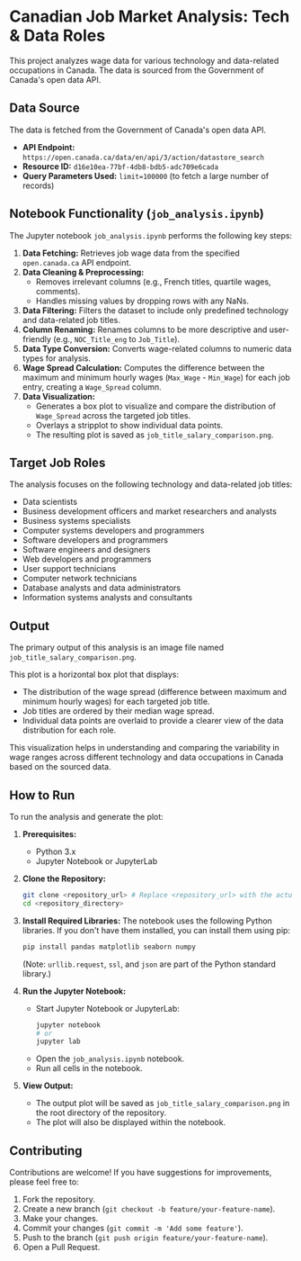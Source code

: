 # Canadian Job Market Analysis: Tech & Data Roles

This project analyzes wage data for various technology and data-related occupations in Canada. The data is sourced from the Government of Canada's open data API.

## Data Source

The data is fetched from the Government of Canada's open data API.
- **API Endpoint:** `https://open.canada.ca/data/en/api/3/action/datastore_search`
- **Resource ID:** `d16e10ea-77bf-4db8-bdb5-adc709e6cada`
- **Query Parameters Used:** `limit=100000` (to fetch a large number of records)

## Notebook Functionality (`job_analysis.ipynb`)

The Jupyter notebook `job_analysis.ipynb` performs the following key steps:

1.  **Data Fetching:** Retrieves job wage data from the specified `open.canada.ca` API endpoint.
2.  **Data Cleaning & Preprocessing:**
    *   Removes irrelevant columns (e.g., French titles, quartile wages, comments).
    *   Handles missing values by dropping rows with any NaNs.
3.  **Data Filtering:** Filters the dataset to include only predefined technology and data-related job titles.
4.  **Column Renaming:** Renames columns to be more descriptive and user-friendly (e.g., `NOC_Title_eng` to `Job_Title`).
5.  **Data Type Conversion:** Converts wage-related columns to numeric data types for analysis.
6.  **Wage Spread Calculation:** Computes the difference between the maximum and minimum hourly wages (`Max_Wage` - `Min_Wage`) for each job entry, creating a `Wage_Spread` column.
7.  **Data Visualization:**
    *   Generates a box plot to visualize and compare the distribution of `Wage_Spread` across the targeted job titles.
    *   Overlays a stripplot to show individual data points.
    *   The resulting plot is saved as `job_title_salary_comparison.png`.

## Target Job Roles

The analysis focuses on the following technology and data-related job titles:

-   Data scientists
-   Business development officers and market researchers and analysts
-   Business systems specialists
-   Computer systems developers and programmers
-   Software developers and programmers
-   Software engineers and designers
-   Web developers and programmers
-   User support technicians
-   Computer network technicians
-   Database analysts and data administrators
-   Information systems analysts and consultants

## Output

The primary output of this analysis is an image file named `job_title_salary_comparison.png`.

This plot is a horizontal box plot that displays:
-   The distribution of the wage spread (difference between maximum and minimum hourly wages) for each targeted job title.
-   Job titles are ordered by their median wage spread.
-   Individual data points are overlaid to provide a clearer view of the data distribution for each role.

This visualization helps in understanding and comparing the variability in wage ranges across different technology and data occupations in Canada based on the sourced data.

## How to Run

To run the analysis and generate the plot:

1.  **Prerequisites:**
    *   Python 3.x
    *   Jupyter Notebook or JupyterLab

2.  **Clone the Repository:**
    ```bash
    git clone <repository_url> # Replace <repository_url> with the actual URL
    cd <repository_directory>
    ```

3.  **Install Required Libraries:**
    The notebook uses the following Python libraries. If you don't have them installed, you can install them using pip:
    ```bash
    pip install pandas matplotlib seaborn numpy
    ```
    (Note: `urllib.request`, `ssl`, and `json` are part of the Python standard library.)

4.  **Run the Jupyter Notebook:**
    *   Start Jupyter Notebook or JupyterLab:
        ```bash
        jupyter notebook
        # or
        jupyter lab
        ```
    *   Open the `job_analysis.ipynb` notebook.
    *   Run all cells in the notebook.

5.  **View Output:**
    *   The output plot will be saved as `job_title_salary_comparison.png` in the root directory of the repository.
    *   The plot will also be displayed within the notebook.

## Contributing

Contributions are welcome! If you have suggestions for improvements, please feel free to:
1.  Fork the repository.
2.  Create a new branch (`git checkout -b feature/your-feature-name`).
3.  Make your changes.
4.  Commit your changes (`git commit -m 'Add some feature'`).
5.  Push to the branch (`git push origin feature/your-feature-name`).
6.  Open a Pull Request.

